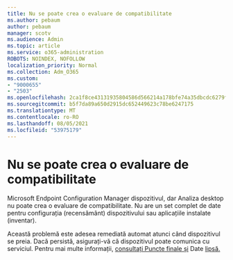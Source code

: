 ```yaml
---
title: Nu se poate crea o evaluare de compatibilitate
ms.author: pebaum
author: pebaum
manager: scotv
ms.audience: Admin
ms.topic: article
ms.service: o365-administration
ROBOTS: NOINDEX, NOFOLLOW
localization_priority: Normal
ms.collection: Adm_O365
ms.custom:
- "9000655"
- "2503"
ms.openlocfilehash: 2ca1f8ce43131935804586d566214a178bfe74a35dbcdc6279f92375192bd392
ms.sourcegitcommit: b5f7da89a650d2915dc652449623c78be6247175
ms.translationtype: MT
ms.contentlocale: ro-RO
ms.lasthandoff: 08/05/2021
ms.locfileid: "53975179"
---
```

# <a name="cant-create-a-compatibility-assessment"></a>Nu se poate crea o evaluare de compatibilitate

Microsoft Endpoint Configuration Manager dispozitivul, dar Analiza desktop nu poate crea o evaluare de compatibilitate. Nu are un set complet de date pentru configurația (recensământ) dispozitivului sau aplicațiile instalate (inventar).

Această problemă este adesea remediată automat atunci când dispozitivul se preia. Dacă persistă, asigurați-vă că dispozitivul poate comunica cu serviciul. Pentru mai multe informații, [consultați Puncte finale și](https://docs.microsoft.com/configmgr/desktop-analytics/enable-data-sharing#endpoints) Date [lipsă.](https://docs.microsoft.com/configmgr/desktop-analytics/monitor-connection-health#missing-data)
